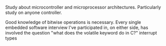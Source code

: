 Study about microcontroller and microprocessor architectures. Particularly study on anyone controller.
 

Good knowledge of bitwise operations is necessary.
Every single embedded software interview I've participated in, on either side, has involved the question "what does the volatile keyword do in C?" interrupt types
